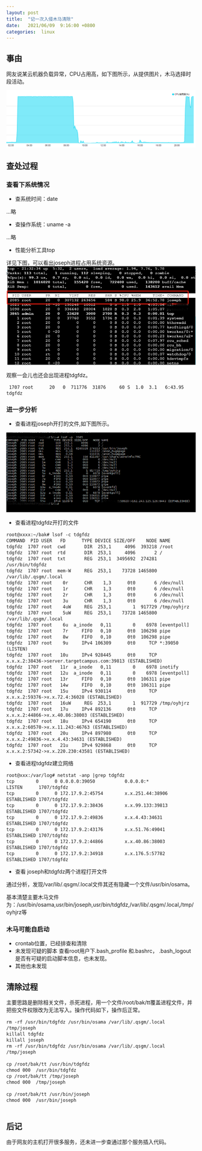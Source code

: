 ```yaml
---
layout: post
title:  "记一次入侵木马清除"
date:   2021/06/09  9:16:00 +0800
categories:  linux
---
```


## 事由

网友说某云机器负载异常，CPU占用高，如下图所示，从提供图片，木马选择时段活动。

![](img/incident0102.png)



## 查处过程

### 查看下系统情况

- 查系统时间：date

...略

- 查操作系统：uname -a

...略

- 性能分析工具top

详见下图，可以看出joseph进程占用系统资源。
![](img/incident0103.png)

观察一会儿也还会出现进程tdgfdz。
```
 1707 root      20   0  711776  31876     60 S  1.0  3.1   6:43.95 tdgfdz
```


### 进一步分析

- 查看进程joseph开打的文件,如下图所示。

![](img/incident0104.png)


- 查看进程tdgfdz开打的文件
```
root@xxxx:~/bak# lsof -c tdgfdz
COMMAND  PID USER   FD      TYPE DEVICE SIZE/OFF    NODE NAME
tdgfdz  1707 root  cwd       DIR  253,1     4096  393218 /root
tdgfdz  1707 root  rtd       DIR  253,1     4096       2 /
tdgfdz  1707 root  txt       REG  253,1  3495692  274281 /usr/bin/tdgfdz
tdgfdz  1707 root  mem-W     REG  253,1    73728 1465800 /var/lib/.qsgm/.local
tdgfdz  1707 root    0r      CHR    1,3      0t0       6 /dev/null
tdgfdz  1707 root    1r      CHR    1,3      0t0       6 /dev/null
tdgfdz  1707 root    2r      CHR    1,3      0t0       6 /dev/null
tdgfdz  1707 root    3u      CHR    1,3      0t0       6 /dev/null
tdgfdz  1707 root    4uW     REG  253,1        1  917729 /tmp/oyhjrz
tdgfdz  1707 root    5uW     REG  253,1    73728 1465800 /var/lib/.qsgm/.local
tdgfdz  1707 root    6u  a_inode   0,11        0    6978 [eventpoll]
tdgfdz  1707 root    7r     FIFO   0,10      0t0  106298 pipe
tdgfdz  1707 root    8w     FIFO   0,10      0t0  106298 pipe
tdgfdz  1707 root    9u     IPv4 106309      0t0     TCP *:39050 (LISTEN)
tdgfdz  1707 root   10u     IPv4 928445      0t0     TCP x.x.x.2:38436->server.targetcampus.com:39813 (ESTABLISHED)
tdgfdz  1707 root   11r  a_inode   0,11        0    6978 inotify
tdgfdz  1707 root   12u  a_inode   0,11        0    6978 [eventpoll]
tdgfdz  1707 root   13r     FIFO   0,10      0t0  106311 pipe
tdgfdz  1707 root   14w     FIFO   0,10      0t0  106311 pipe
tdgfdz  1707 root   15u     IPv4 930114      0t0     TCP x.x.x.2:59376->x.x.72.4:36028 (ESTABLISHED)
tdgfdz  1707 root   16uW     REG  253,1        1  917729 /tmp/oyhjrz
tdgfdz  1707 root   17u     IPv4 892136      0t0     TCP x.x.x.2:44866->x.x.40.86:38003 (ESTABLISHED)
tdgfdz  1707 root   18u     IPv4 654190      0t0     TCP x.x.x.2:60570->x.x.11.243:46763 (ESTABLISHED)
tdgfdz  1707 root   20u     IPv4 897980      0t0     TCP x.x.x.2:49836->x.x.4.43:34631 (ESTABLISHED)
tdgfdz  1707 root   21u     IPv4 929868      0t0     TCP x.x.x.2:57342->x.x.220.230:43581 (ESTABLISHED)

```

- 查看进程tdgfdz建立网络
```
root@xxx:/var/log# netstat -anp |grep tdgfdz
tcp        0      0 0.0.0.0:39050           0.0.0.0:*               LISTEN      1707/tdgfdz
tcp        0      0 172.17.9.2:45754        x.x.251.44:38906     ESTABLISHED 1707/tdgfdz
tcp        0      0 172.17.9.2:38436        x.x.99.133:39813    ESTABLISHED 1707/tdgfdz
tcp        0      0 172.17.9.2:49836        x.x.4.43:34631       ESTABLISHED 1707/tdgfdz
tcp        0      0 172.17.9.2:43176        x.x.51.76:49041     ESTABLISHED 1707/tdgfdz
tcp        0      0 172.17.9.2:44866        x.x.40.86:38003     ESTABLISHED 1707/tdgfdz
tcp        0      0 172.17.9.2:34918        x.x.176.5:57782     ESTABLISHED 1707/tdgfdz
```


- 查看 joseph和tdgfdz两个进程打开文件

通过分析，发现/var/lib/.qsgm/.local文件其还有隐藏一个文件/usr/bin/osama。

基本清楚主要木马文件为：/usr/bin/osama,usr/bin/joseph,usr/bin/tdgfdz,/var/lib/.qsgm/.local,/tmp/oyhjrz等

### 木马可能自启动

- crontab位置，已经排查和清除
- 未发现可疑的脚本
查看root用户下.bash_profile 和.bashrc， .bash_logout是否有可疑的启动脚本信息，也未发现。
- 其他也未发现



## 清除过程

主要思路是删除相关文件，杀死进程，用一个文件/root/bak/tt覆盖进程文件，并把些文件权限改为无法写入。操作代码如下，操作后正常。

```
rm -rf /usr/bin/tdgfdz /usr/bin/osama /var/lib/.qsgm/.local  /tmp/joseph
killall tdgfdz
killall joseph
rm -rf /usr/bin/tdgfdz /usr/bin/osama /var/lib/.qsgm/.local  /tmp/joseph

cp /root/bak/tt /usr/bin/tdgfdz
chmod 000  /usr/bin/tdgfdz
cp /root/bak/tt /tmp/joseph
chmod 000  /tmp/joseph

cp /root/bak/tt /usr/bin/joseph
chmod 000  /usr/bin/joseph


```


## 后记

由于网友的主机打开很多服务，还未进一步查通过那个服务插入代码。

